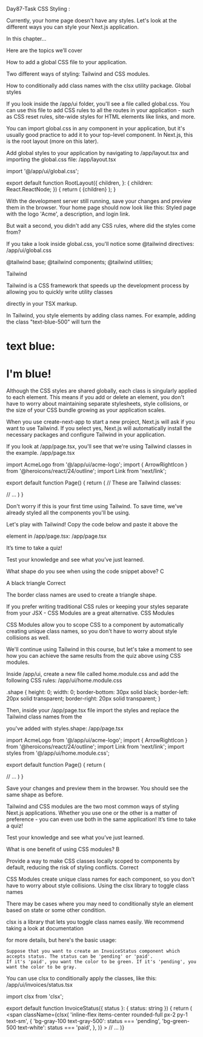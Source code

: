 Day87-Task CSS Styling :

Currently, your home page doesn't have any styles. Let's look at the different ways you can style your Next.js application.

In this chapter...

Here are the topics we’ll cover

How to add a global CSS file to your application.

Two different ways of styling: Tailwind and CSS modules.

How to conditionally add class names with the clsx utility package.
Global styles

If you look inside the /app/ui folder, you'll see a file called global.css. You can use this file to add CSS rules to all the routes in your application - such as CSS reset rules, site-wide styles for HTML elements like links, and more.

You can import global.css in any component in your application, but it's usually good practice to add it to your top-level component. In Next.js, this is the root layout (more on this later).

Add global styles to your application by navigating to /app/layout.tsx and importing the global.css file:
/app/layout.tsx

import '@/app/ui/global.css';
 
export default function RootLayout({
  children,
}: {
  children: React.ReactNode;
}) {
  return (
    <html lang="en">
      <body>{children}</body>
    </html>
  );
}

With the development server still running, save your changes and preview them in the browser. Your home page should now look like this:
Styled page with the logo 'Acme', a description, and login link.

But wait a second, you didn't add any CSS rules, where did the styles come from?

If you take a look inside global.css, you'll notice some @tailwind directives:
/app/ui/global.css

@tailwind base;
@tailwind components;
@tailwind utilities;

Tailwind

Tailwind
is a CSS framework that speeds up the development process by allowing you to quickly write utility classes

directly in your TSX markup.

In Tailwind, you style elements by adding class names. For example, adding the class "text-blue-500" will turn the <h1> text blue:

<h1 className="text-blue-500">I'm blue!</h1>

Although the CSS styles are shared globally, each class is singularly applied to each element. This means if you add or delete an element, you don't have to worry about maintaining separate stylesheets, style collisions, or the size of your CSS bundle growing as your application scales.

When you use create-next-app to start a new project, Next.js will ask if you want to use Tailwind. If you select yes, Next.js will automatically install the necessary packages and configure Tailwind in your application.

If you look at /app/page.tsx, you'll see that we're using Tailwind classes in the example.
/app/page.tsx

import AcmeLogo from '@/app/ui/acme-logo';
import { ArrowRightIcon } from '@heroicons/react/24/outline';
import Link from 'next/link';
 
export default function Page() {
  return (
    // These are Tailwind classes:
    <main className="flex min-h-screen flex-col p-6">
      <div className="flex h-20 shrink-0 items-end rounded-lg bg-blue-500 p-4 md:h-52">
    // ...
  )
}

Don't worry if this is your first time using Tailwind. To save time, we've already styled all the components you'll be using.

Let's play with Tailwind! Copy the code below and paste it above the <p> element in /app/page.tsx:
/app/page.tsx

<div
  className="h-0 w-0 border-b-[30px] border-l-[20px] border-r-[20px] border-b-black border-l-transparent border-r-transparent"
/>

It’s time to take a quiz!

Test your knowledge and see what you’ve just learned.

What shape do you see when using the code snippet above?
C

A black triangle
Correct

The border class names are used to create a triangle shape.

If you prefer writing traditional CSS rules or keeping your styles separate from your JSX - CSS Modules are a great alternative.
CSS Modules

CSS Modules allow you to scope CSS to a component by automatically creating unique class names, so you don't have to worry about style collisions as well.

We'll continue using Tailwind in this course, but let's take a moment to see how you can achieve the same results from the quiz above using CSS modules.

Inside /app/ui, create a new file called home.module.css and add the following CSS rules:
/app/ui/home.module.css

.shape {
  height: 0;
  width: 0;
  border-bottom: 30px solid black;
  border-left: 20px solid transparent;
  border-right: 20px solid transparent;
}

Then, inside your /app/page.tsx file import the styles and replace the Tailwind class names from the <div> you've added with styles.shape:
/app/page.tsx

import AcmeLogo from '@/app/ui/acme-logo';
import { ArrowRightIcon } from '@heroicons/react/24/outline';
import Link from 'next/link';
import styles from '@/app/ui/home.module.css';
 
export default function Page() {
  return (
    <main className="flex min-h-screen flex-col p-6">
      <div className={styles.shape} />
    // ...
  )
}

Save your changes and preview them in the browser. You should see the same shape as before.

Tailwind and CSS modules are the two most common ways of styling Next.js applications. Whether you use one or the other is a matter of preference - you can even use both in the same application!
It’s time to take a quiz!

Test your knowledge and see what you’ve just learned.

What is one benefit of using CSS modules?
B

Provide a way to make CSS classes locally scoped to components by default, reducing the risk of styling conflicts.
Correct

CSS Modules create unique class names for each component, so you don't have to worry about style collisions.
Using the clsx library to toggle class names

There may be cases where you may need to conditionally style an element based on state or some other condition.

clsx
is a library that lets you toggle class names easily. We recommend taking a look at documentation

for more details, but here's the basic usage:

    Suppose that you want to create an InvoiceStatus component which accepts status. The status can be 'pending' or 'paid'.
    If it's 'paid', you want the color to be green. If it's 'pending', you want the color to be gray.

You can use clsx to conditionally apply the classes, like this:
/app/ui/invoices/status.tsx

import clsx from 'clsx';
 
export default function InvoiceStatus({ status }: { status: string }) {
  return (
    <span
      className={clsx(
        'inline-flex items-center rounded-full px-2 py-1 text-sm',
        {
          'bg-gray-100 text-gray-500': status === 'pending',
          'bg-green-500 text-white': status === 'paid',
        },
      )}
    >
    // ...
)}